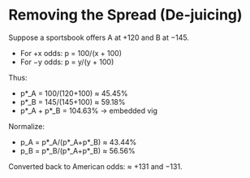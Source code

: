 # Removing the Spread (De‑juicing)

Suppose a sportsbook offers A at +120 and B at −145.

- For +x odds: p = 100/(x + 100)
- For −y odds: p = y/(y + 100)

Thus:
- p*_A = 100/(120+100) ≈ 45.45%
- p*_B = 145/(145+100) ≈ 59.18%
- p*_A + p*_B = 104.63% → embedded vig

Normalize:
- p_A = p*_A/(p*_A+p*_B) ≈ 43.44%
- p_B = p*_B/(p*_A+p*_B) ≈ 56.56%

Converted back to American odds: ≈ +131 and −131.
